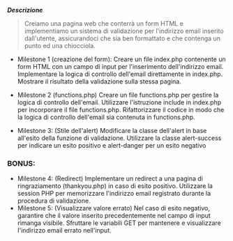 ***Descrizione***

> Creiamo una pagina web che conterrà un form HTML e implementiamo un sistema di validazione per l'indirizzo email inserito dall'utente, assicurandoci che sia ben formattato e che contenga un punto ed una chiocciola.

- Milestone 1 (creazione del form):
Creare un file index.php contenente un form HTML con un campo di input per l'inserimento dell'indirizzo email.
Implementare la logica di controllo dell'email direttamente in index.php.
Mostrare il risultato della validazione sulla stessa pagina.

- Milestone 2 (functions.php)
Creare un file functions.php per gestire la logica di controllo dell'email.
Utilizzare l'istruzione include in index.php per incorporare il file functions.php.
Rifattorizzare il codice in modo che la logica di controllo dell'email sia contenuta in functions.php.

- Milestone 3: (Stile dell'alert)
Modificare la classe dell'alert in base all'esito della funzione di validazione.
Utilizzare la classe alert-success per indicare un esito positivo e alert-danger per un esito negativo

### BONUS:
- Milestone 4: (Redirect)
Implementare un redirect a una pagina di ringraziamento (thankyou.php) in caso di esito positivo.
Utilizzare la session PHP per memorizzare l'indirizzo email registrato durante la procedura di validazione.
- Milestone 5: (Visualizzare valore errato)
Nel caso di esito negativo, garantire che il valore inserito precedentemente nel campo di input rimanga visibile.
Sfruttare le variabili GET per mantenere e visualizzare l'indirizzo email errato nell'input.